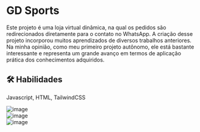
# GD Sports
Este projeto é uma loja virtual dinâmica, na qual os pedidos são redirecionados diretamente para o contato no WhatsApp. A criação desse projeto incorporou muitos aprendizados de diversos trabalhos anteriores. Na minha opinião, como meu primeiro projeto autônomo, ele está bastante interessante e representa um grande avanço em termos de aplicação prática dos conhecimentos adquiridos.


## 🛠 Habilidades
Javascript, HTML, TailwindCSS
  

![image](https://github.com/user-attachments/assets/69bdafac-5472-42ad-ba47-fa6013606ed3)  
![image](https://github.com/user-attachments/assets/a7fd0f42-b562-448f-b8f8-32bb2b09e082)  
![image](https://github.com/user-attachments/assets/d6102c02-6d1c-4b7a-8847-625b253a38fc)  





